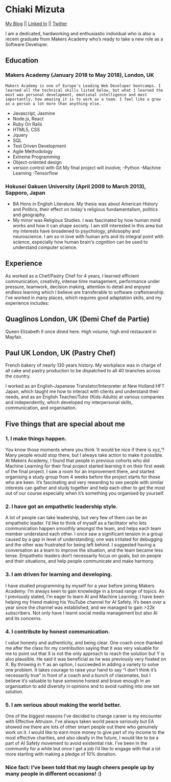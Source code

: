 # Chiaki Mizuta

<a href="https://chiakimizuta.wordpress.com/">My Blog</a> || <a href="https://www.linkedin.com/in/chiakimz">Linked In</a> || <a href="https://twitter.com/jackie7cm">Twitter</a>

  I am a dedicated, hardworking and enthusiastic individual who is also a recent graduate from Makers Academy who’s ready to take a new role as a Software Developer. 

## Education

### Makers Academy (January 2018 to May 2018), London, UK
    Makers Academy is one of Europe's Leading Web Developer bootcamps. I learned all the technical skills listed below, but what I learned the most was personal development, emotional intelligence and most importantly, how amazing it is to work as a team. I feel like a grew as a person a lot more than anything else.
- Javascript, Jasmine
- Node.js, React
- Ruby On Rails
- HTML5, CSS 
- Jquery 
- SQL 
- Test Driven Development 
- Agile Methodology
- Extreme Programming 
- Object-oriented design 
- version control with Git
My final project will involve;
-Python
-Machine Learning
-Tensorflow

### Hokusei Gakuen University (April 2009 to March 2013), Sapporo, Japan
- BA Hons in English Literature. My thesis was about American History and Politics, their effect on today's religious fundamentalism, politics and geography.
- My minor was Religious Studies. I was fascinated by how human mind works and how it can shape society. I am still interested in this area but my interests have broadened to psychology, philosophy and neuroscience. I am so in love with human arts and its integral point with science, especially how human brain's cognition can be used to understand computer science. 

## Experience
  As worked as a Chef/Pastry Chef for 4 years, I learned efficient communication, creativity, intense time management, performance under pressure, teamwork, decision making, attention to detail and enjoyed endless learning which I believe are transferable to software craftsmanship. 
I’ve worked in many places, which requires good adaptation skills, and my experience includes:
## Quaglinos London, UK  (Demi Chef de Partie)
   Queen Elizabeth II once dined here. High volume, high end restaurant in Mayfair. 
## Paul UK  London, UK  (Pastry Chef)
   French bakery of nearly 130 years history. My workplace was in charge of all cake and pastry production to be dispatched to all 40 branches across the country. 
  
   I worked as an English-Japanese Translator/Interpreter at New Holland HFT Japan, which taught me how to interact with clients and understand their needs, and as an English Teacher/Tutor (Kids-Adults) at various companies and independently, which developed my interpersonal skills, communication, and organisation.

## Five things that are special about me
### 1. I make things happen.
  You know those moments where you think ‘it would be nice if there is xyz,’? Many people would stop there, but I always take action to make it possible. At Makers Academy, I found that people in previous cohorts who did Machine Learning for their final project started learning it on their first week of the final project. I saw a room for an improvement there, and started organising a study group from 4 weeks before the project starts for those who are keen. It’s fascinating and very rewarding to see people with similar interests can gather and study together and help each other to get the most out of our course especially when it’s something you organised by yourself.
### 2. I have got an empathetic leadership style.
  A lot of people can take leadership, but very few of them can be an empathetic leader. I’d like to think of myself as a facilitator who lets communication happen smoothly amongst the team, and helps each team member understand each other. I once saw a significant tension in a group caused by a gap in level of understanding; one was irritated for debugging and the other was frustrated for being left behind. I suggested having a conversation as a team to improve the situation, and the team became less tense. Empathetic leaders don’t necessarily focus on goals, but on people and their situations, and help people communicate and make harmony.
### 3. I am driven for learning and developing.
  I have studied programming by myself for a year before joining Makers Academy. I’m always keen to gain knowledge in a broad range of topics.  As I previously stated, I’m eager to learn AI and Machine Learning; I have been helping my friend making his YouTube channel for AI Safety. It’s been over a year since the channel was established, and we managed to gain >22k subscribers. Not only have I learnt social media management but also AI and its concerns.
### 4. I contribute by honest communication.
  I value honesty and authenticity, and being clear. One coach once thanked me after the class for my contribution saying that it was very valuable for me to point out that X is not the only approach to reach the solution but Y is also plausible. He said it was beneficial as he was previously very fixated on X. By throwing in Y as an option, I succeeded in adding a variety to solve one problem. It takes courage to raise your hand to say “I don’t think it’s necessarily true” in front of a coach and a bunch of classmates, but I believe it’s valuable to have someone honest and brave enough in an organisation to add diversity in opinions and to avoid rushing into one set solution.
### 5. I am serious about making the world better. 
  One of the biggest reasons I’ve decided to change career is my encounter with Effective Altruism. I’ve always taken world peace seriously but EA showed me there are lots of other smart people out there who genuinely work on it. I would like to earn more money to give part of my income to the most effective charities, and also ideally in the future, I would like to be a part of AI Safety movement to avoid existential risk. I’ve been in the community for a while but once I get a job I’d like to engage with that  a lot more starting with making a pledge of 10% donation.
### Nice fact: I’ve been told that my laugh cheers people up by many people in different occasions! :)

